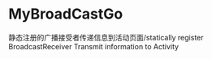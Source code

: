 # MyBroadCastGo
静态注册的广播接受者传递信息到活动页面/statically register BroadcastReceiver Transmit information to Activity
